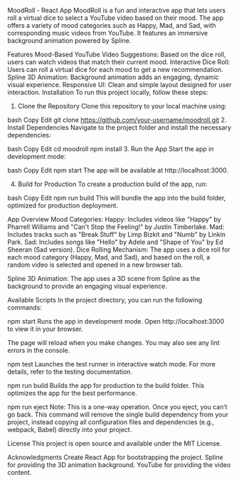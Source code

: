MoodRoll - React App
MoodRoll is a fun and interactive app that lets users roll a virtual dice to select a YouTube video based on their mood. The app offers a variety of mood categories such as Happy, Mad, and Sad, with corresponding music videos from YouTube. It features an immersive background animation powered by Spline.

Features
Mood-Based YouTube Video Suggestions: Based on the dice roll, users can watch videos that match their current mood.
Interactive Dice Roll: Users can roll a virtual dice for each mood to get a new recommendation.
Spline 3D Animation: Background animation adds an engaging, dynamic visual experience.
Responsive UI: Clean and simple layout designed for user interaction.
Installation
To run this project locally, follow these steps:

1. Clone the Repository
Clone this repository to your local machine using:

bash
Copy
Edit
git clone https://github.com/your-username/moodroll.git
2. Install Dependencies
Navigate to the project folder and install the necessary dependencies:

bash
Copy
Edit
cd moodroll
npm install
3. Run the App
Start the app in development mode:

bash
Copy
Edit
npm start
The app will be available at http://localhost:3000.

4. Build for Production
To create a production build of the app, run:

bash
Copy
Edit
npm run build
This will bundle the app into the build folder, optimized for production deployment.

App Overview
Mood Categories:
Happy: Includes videos like "Happy" by Pharrell Williams and "Can't Stop the Feeling!" by Justin Timberlake.
Mad: Includes tracks such as "Break Stuff" by Limp Bizkit and "Numb" by Linkin Park.
Sad: Includes songs like "Hello" by Adele and "Shape of You" by Ed Sheeran (Sad version).
Dice Rolling Mechanism:
The app uses a dice roll for each mood category (Happy, Mad, and Sad), and based on the roll, a random video is selected and opened in a new browser tab.

Spline 3D Animation:
The app uses a 3D scene from Spline as the background to provide an engaging visual experience.

Available Scripts
In the project directory, you can run the following commands:

npm start
Runs the app in development mode. Open http://localhost:3000 to view it in your browser.

The page will reload when you make changes. You may also see any lint errors in the console.

npm test
Launches the test runner in interactive watch mode. For more details, refer to the testing documentation.

npm run build
Builds the app for production to the build folder. This optimizes the app for the best performance.

npm run eject
Note: This is a one-way operation. Once you eject, you can’t go back. This command will remove the single build dependency from your project, instead copying all configuration files and dependencies (e.g., webpack, Babel) directly into your project.

License
This project is open source and available under the MIT License.

Acknowledgments
Create React App for bootstrapping the project.
Spline for providing the 3D animation background.
YouTube for providing the video content.
